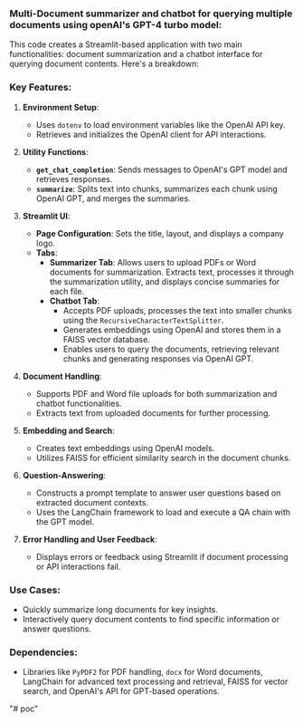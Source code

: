 ### Multi-Document summarizer and chatbot for querying multiple documents using openAI's GPT-4 turbo model:


This code creates a Streamlit-based application with two main functionalities: document summarization and a chatbot interface for querying document contents. Here's a breakdown:

### Key Features:
1. **Environment Setup**:
   - Uses `dotenv` to load environment variables like the OpenAI API key.
   - Retrieves and initializes the OpenAI client for API interactions.

2. **Utility Functions**:
   - **`get_chat_completion`**: Sends messages to OpenAI's GPT model and retrieves responses.
   - **`summarize`**: Splits text into chunks, summarizes each chunk using OpenAI GPT, and merges the summaries.

3. **Streamlit UI**:
   - **Page Configuration**: Sets the title, layout, and displays a company logo.
   - **Tabs**: 
     - **Summarizer Tab**: Allows users to upload PDFs or Word documents for summarization. Extracts text, processes it through the summarization utility, and displays concise summaries for each file.
     - **Chatbot Tab**: 
       - Accepts PDF uploads, processes the text into smaller chunks using the `RecursiveCharacterTextSplitter`.
       - Generates embeddings using OpenAI and stores them in a FAISS vector database.
       - Enables users to query the documents, retrieving relevant chunks and generating responses via OpenAI GPT.

4. **Document Handling**:
   - Supports PDF and Word file uploads for both summarization and chatbot functionalities.
   - Extracts text from uploaded documents for further processing.

5. **Embedding and Search**:
   - Creates text embeddings using OpenAI models.
   - Utilizes FAISS for efficient similarity search in the document chunks.

6. **Question-Answering**:
   - Constructs a prompt template to answer user questions based on extracted document contexts.
   - Uses the LangChain framework to load and execute a QA chain with the GPT model.

7. **Error Handling and User Feedback**:
   - Displays errors or feedback using Streamlit if document processing or API interactions fail.

### Use Cases:
- Quickly summarize long documents for key insights.
- Interactively query document contents to find specific information or answer questions.

### Dependencies:
- Libraries like `PyPDF2` for PDF handling, `docx` for Word documents, LangChain for advanced text processing and retrieval, FAISS for vector search, and OpenAI's API for GPT-based operations.

"# poc" 
